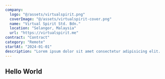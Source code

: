 ```yaml
---
company:
  logo: "@/assets/virtualspirit.png"
  coverImage: "@/assets/virtualspirit-cover.png"
  name: "Virtual Spirit Std. Bdn."
  location: "Selangor, Malaysia"
  url: "https://virtualspirit.me"
contract: "Contract"
category: "Remote"
startAt: "2024-01-01"
description: "Lorem ipsum dolor sit amet consectetur adipisicing elit. Magni accusantium iste"
---
```


## Hello World